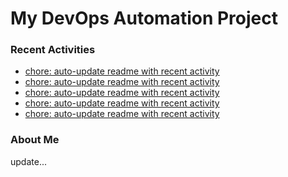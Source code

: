 # My DevOps Automation Project

### Recent Activities
<!-- activity:START -->
- [chore: auto-update readme with recent activity](https://github.com/kaigiii/mybowling-app/commit/839dbdeb0a4d7476a33d4b2b2cb852ede9ba0c9e)
- [chore: auto-update readme with recent activity](https://github.com/kaigiii/mybowling-app/commit/4b11e0bd39557149cde3ef03e88141e8ac4d5814)
- [chore: auto-update readme with recent activity](https://github.com/kaigiii/mybowling-app/commit/f9386128fa2f31e2191c414cb8afe0d79c2c4794)
- [chore: auto-update readme with recent activity](https://github.com/kaigiii/mybowling-app/commit/66448d917009f8e70af8491774720f44ebb1be4b)
- [chore: auto-update readme with recent activity](https://github.com/kaigiii/mybowling-app/commit/648351456a6c478494faadda2916a8d456762104)
<!-- activity:END -->

### About Me
<!-- MYLINKS:START -->
<!-- MYLINKS:END -->

update...
